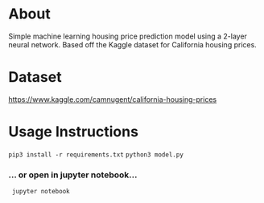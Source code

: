 # About
Simple machine learning housing price prediction model using a 2-layer neural network. Based off the Kaggle dataset for California housing prices.

# Dataset
https://www.kaggle.com/camnugent/california-housing-prices

# Usage Instructions
```pip3 install -r requirements.txt```
```python3 model.py```

### ... or open in jupyter notebook...
``` jupyter notebook```
